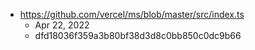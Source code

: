 - https://github.com/vercel/ms/blob/master/src/index.ts
  - Apr 22, 2022
  - dfd18036f359a3b80bf38d3d8c0bb850c0dc9b66
